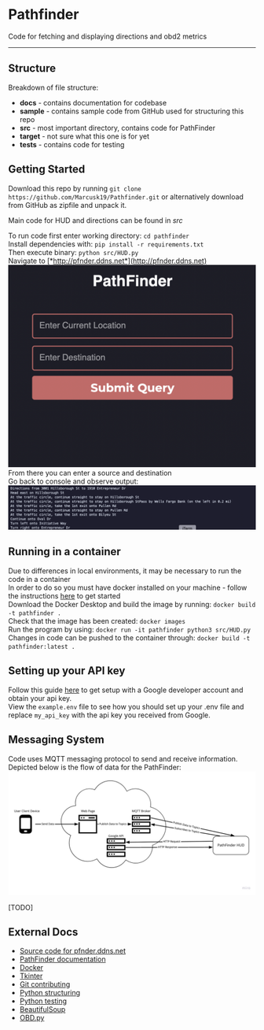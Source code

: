 # Pathfinder 
Code for fetching and displaying directions and obd2 metrics <br />


---------------

## Structure ##
Breakdown of file structure: <br />
* **docs** - contains documentation for codebase
* **sample** - contains sample code from GitHub used for structuring this repo
* **src** - most important directory, contains code for PathFinder
* **target** - not sure what this one is for yet
* **tests** - contains code for testing

## Getting Started ##

Download this repo by running `git clone https://github.com/Marcusk19/Pathfinder.git`
or alternatively download from GitHub as zipfile and unpack it.

Main code for HUD and directions can be found in *src* 

To run code first enter working directory:
`cd pathfinder` <br />
Install dependencies with:
`pip install -r requirements.txt` <br />
Then execute binary:
`python src/HUD.py` <br />
Navigate to [*http://pfnder.ddns.net*](http://pfnder.ddns.net) <br />
![website](readme_images/website.png "pfnder.ddns.net")
From there you can enter a source and destination <br />
Go back to console and observe output: <br />
![output](readme_images/terminal_output.png "terminal output")

## Running in a container ##

Due to differences in local environments, it may be necessary to run the code in a container <br />
In order to do so you must have docker installed on your machine - follow the instructions [here](https://www.docker.com/get-started) to get started <br />
Download the Docker Desktop and build the image by running: `docker build -t pathfinder .` <br />
Check that the image has been created: `docker images` <br />
Run the program by using: `docker run -it pathfinder python3 src/HUD.py` <br />
Changes in code can be pushed to the container through: `docker build -t pathfinder:latest .` <br />

## Setting up your API key ##
Follow this guide [here](https://developers.google.com/maps/documentation/directions/quickstart "Google Directions") to get setup with a Google developer account and obtain your api key.<br />
View the `example.env` file to see how you should set up your .env file and replace `my_api_key` with the api key you received from Google. <br /> 

## Messaging System ##
Code uses MQTT messaging protocol to send and receive information. Depicted below is the flow of data for the PathFinder: <br />
![diagram](readme_images/mqtt.jpg "information flow")

[TODO]
## External Docs ##
* [Source code for pfnder.ddns.net](https://github.com/Marcusk19/MQTT-web-app "webapp")
* [PathFinder documentation](https://marcusk19.github.io/PathFinder/pathfinder.html#submodules "read the docs")
* [Docker](https://docs.docker.com/get-started/ "Getting started")
* [Tkinter](https://docs.python.org/3/library/tkinter.html "Tkinter docs")
* [Git contributing](http://www.git-scm.com/book/en/v2/Distributed-Git-Contributing-to-a-Project#Commit-Guidelines "Using git")
* [Python structuring](https://docs.python-guide.org/writing/structure/ "How to structure python code")
* [Python testing](https://docs.python-guide.org/writing/tests/ "How to test your code")
* [BeautifulSoup](https://beautiful-soup-4.readthedocs.io/en/latest/ "BeautifulSoup Documentation")
* [OBD.py](https://python-obd.readthedocs.io/en/latest/ "OBD python library")

